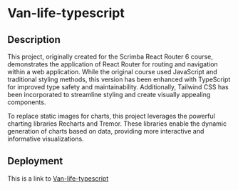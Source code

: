 # Van-life-typescript
## Description
This project, originally created for the Scrimba React Router 6 course, demonstrates the application of React Router for routing and navigation within a web application. While the original course used JavaScript and traditional styling methods, this version has been enhanced with TypeScript for improved type safety and maintainability. Additionally, Tailwind CSS has been incorporated to streamline styling and create visually appealing components.

To replace static images for charts, this project leverages the powerful charting libraries Recharts and Tremor. These libraries enable the dynamic generation of charts based on data, providing more interactive and informative visualizations.
## Deployment
This is a link to [Van-life-typescript](https://https://vanlife-typescript.web.app/)